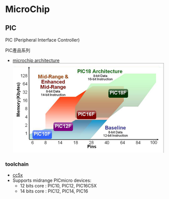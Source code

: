 # MicroChip

## PIC

PIC (Peripheral Interface Controller)

PIC產品系列

- [microchip architecture][1]
![Alt text](/pic/img/8bit_overview_graphic.png?raw=true "architecture")

### toolchain

- [cc5x][2]
 - Supports midrange PICmicro devices:
    - 12 bits core : PIC10, PIC12, PIC16C5X
    - 14 bits core : PIC12, PIC14, PIC16

[1]:http://www.microchip.com/design-centers/8-bit/architecture
[2]:http://www.bknd.com/cc5x/index.html
